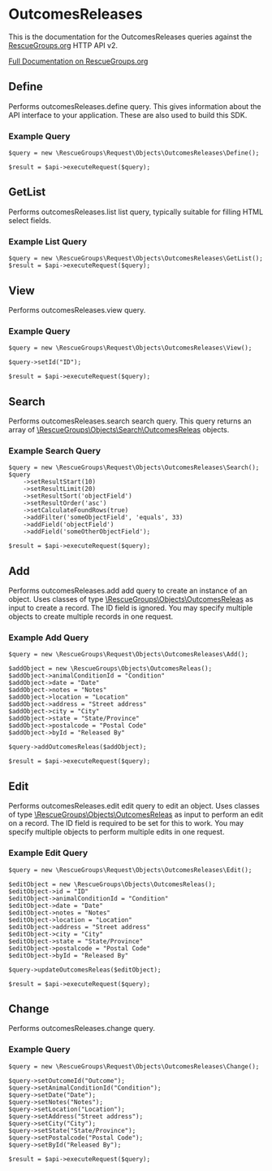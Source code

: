 # OutcomesReleases

This is the documentation for the OutcomesReleases queries against the [RescueGroups.org](https://www.rescuegroups.org/) HTTP API v2.

[Full Documentation on RescueGroups.org](https://userguide.rescuegroups.org/display/APIDG/Object+definitions#Objectdefinitions-outcomesReleases)

## Define
Performs outcomesReleases.define query. This gives information about the API interface to your application. These are also used to build this SDK.

### Example Query

    $query = new \RescueGroups\Request\Objects\OutcomesReleases\Define();

    $result = $api->executeRequest($query);
## GetList
Performs outcomesReleases.list list query, typically suitable for filling HTML select fields.

### Example List Query

    $query = new \RescueGroups\Request\Objects\OutcomesReleases\GetList();
    $result = $api->executeRequest($query);
## View
Performs outcomesReleases.view query.

### Example Query

    $query = new \RescueGroups\Request\Objects\OutcomesReleases\View();

    $query->setId("ID");

    $result = $api->executeRequest($query);

## Search
Performs outcomesReleases.search search query. This query returns an array of [\RescueGroups\Objects\Search\OutcomesReleas](../../../src/Objects/Search/OutcomesReleas.php) objects.

### Example Search Query

    $query = new \RescueGroups\Request\Objects\OutcomesReleases\Search();
    $query
        ->setResultStart(10)
        ->setResultLimit(20)
        ->setResultSort('objectField')
        ->setResultOrder('asc')
        ->setCalculateFoundRows(true)
        ->addFilter('someObjectField', 'equals', 33)
        ->addField('objectField')
        ->addField('someOtherObjectField');

    $result = $api->executeRequest($query);
## Add
Performs outcomesReleases.add add query to create an instance of an object. Uses classes of type [\RescueGroups\Objects\OutcomesReleas](../../../src/Objects/OutcomesReleas.php) as input to create a record. The ID field is ignored. You may specify multiple objects to create multiple records in one request.

### Example Add Query

    $query = new \RescueGroups\Request\Objects\OutcomesReleases\Add();

    $addObject = new \RescueGroups\Objects\OutcomesReleas();
    $addObject->animalConditionId = "Condition"
    $addObject->date = "Date"
    $addObject->notes = "Notes"
    $addObject->location = "Location"
    $addObject->address = "Street address"
    $addObject->city = "City"
    $addObject->state = "State/Province"
    $addObject->postalcode = "Postal Code"
    $addObject->byId = "Released By"

    $query->addOutcomesReleas($addObject);

    $result = $api->executeRequest($query);
## Edit
Performs outcomesReleases.edit edit query to edit an object. Uses classes of type [\RescueGroups\Objects\OutcomesReleas](../../../src/Objects/OutcomesReleas.php) as input to perform an edit on a record. The ID field is required to be set for this to work. You may specify multiple objects to perform multiple edits in one request.

### Example Edit Query

    $query = new \RescueGroups\Request\Objects\OutcomesReleases\Edit();

    $editObject = new \RescueGroups\Objects\OutcomesReleas();
    $editObject->id = "ID"
    $editObject->animalConditionId = "Condition"
    $editObject->date = "Date"
    $editObject->notes = "Notes"
    $editObject->location = "Location"
    $editObject->address = "Street address"
    $editObject->city = "City"
    $editObject->state = "State/Province"
    $editObject->postalcode = "Postal Code"
    $editObject->byId = "Released By"

    $query->updateOutcomesReleas($editObject);

    $result = $api->executeRequest($query);
## Change
Performs outcomesReleases.change query.

### Example Query

    $query = new \RescueGroups\Request\Objects\OutcomesReleases\Change();

    $query->setOutcomeId("Outcome");
    $query->setAnimalConditionId("Condition");
    $query->setDate("Date");
    $query->setNotes("Notes");
    $query->setLocation("Location");
    $query->setAddress("Street address");
    $query->setCity("City");
    $query->setState("State/Province");
    $query->setPostalcode("Postal Code");
    $query->setById("Released By");

    $result = $api->executeRequest($query);

